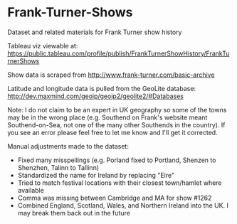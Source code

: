 # Frank-Turner-Shows
Dataset and related materials for Frank Turner show history

Tableau viz viewable at: https://public.tableau.com/profile/publish/FrankTurnerShowHistory/FrankTurnerShows

Show data is scraped from http://www.frank-turner.com/basic-archive

Latitude and longitude data is pulled from the GeoLite database: http://dev.maxmind.com/geoip/geoip2/geolite2/#Databases

Note: I do not claim to be an expert in UK geography so some of the towns may be in the wrong place (e.g. Southend on Frank's website meant Southend-on-Sea, not one of the many other Southends in the country). If you see an error please feel free to let me know and I'll get it corrected.

Manual adjustments made to the dataset:
<ul>
<li>Fixed many misspellings (e.g. Porland fixed to Portland, Shenzen to Shenzhen, Talinn to Tallinn)</li>
<li>Standardized the name for Ireland by replacing "Eire"</li>
<li>Tried to match festival locations with their closest town/hamlet where available</li>
<li>Comma was missing between Cambridge and MA for show #1262</li>
<li>Combined England, Scotland, Wales, and Northern Ireland into the UK. I may break them back out in the future</li>
</ul>
